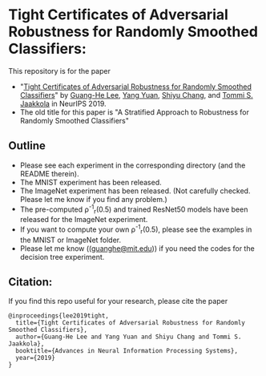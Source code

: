# Tight Certificates of Adversarial Robustness for Randomly Smoothed Classifiers:

This repository is for the paper

 * "[Tight Certificates of Adversarial Robustness for Randomly Smoothed Classifiers](https://arxiv.org/pdf/1906.04948.pdf)" by [Guang-He Lee](https://people.csail.mit.edu/guanghe/), [Yang Yuan](http://www.callowbird.com), [Shiyu Chang](http://people.csail.mit.edu/chang87/), and [Tommi S. Jaakkola](http://people.csail.mit.edu/tommi/) in NeurIPS 2019.
 * The old title for this paper is "A Stratified Approach to Robustness for Randomly Smoothed Classifiers"

## Outline
 
 * Please see each experiment in the corresponding directory (and the README therein).
 * The MNIST experiment has been released. 
 * The ImageNet experiment has been released. (Not carefully checked. Please let me know if you find any problem.)
 * The pre-computed &rho;<sup>-1</sup><sub>r</sub>(0.5) and trained ResNet50 models have been released for the ImageNet experiment.
 * If you want to compute your own &rho;<sup>-1</sup><sub>r</sub>(0.5), please see the examples in the MNIST or ImageNet folder.
 * Please let me know ((guanghe@mit.edu)) if you need the codes for the decision tree experiment.

## Citation:

If you find this repo useful for your research, please cite the paper

```
@inproceedings{lee2019tight,
  title={Tight Certificates of Adversarial Robustness for Randomly Smoothed Classifiers},
  author={Guang-He Lee and Yang Yuan and Shiyu Chang and Tommi S. Jaakkola},
  booktitle={Advances in Neural Information Processing Systems},
  year={2019}
}
```
